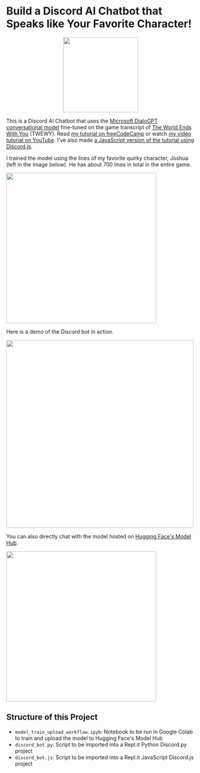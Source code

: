 # Build a Discord AI Chatbot that Speaks like Your Favorite Character!

<div align="center">
  <img src="https://github.com/RuolinZheng08/twewy-discord-chatbot/blob/main/gif-demo/icon.png" width=200>
</div>

This is a Discord AI Chatbot that uses the [Microsoft DialoGPT conversational model](https://huggingface.co/microsoft/DialoGPT-medium) fine-tuned on the game transcript of [The World Ends With You](https://en.wikipedia.org/wiki/The_World_Ends_with_You) (TWEWY). Read [my tutorial on freeCodeCamp](https://www.freecodecamp.org/news/discord-ai-chatbot/) or watch [my video tutorial on YouTube](https://youtu.be/UBwvFuTC1ZE). I've also made [a JavaScript version of the tutorial using Discord.js](https://youtu.be/XR6JFRLxe5A).

I trained the model using the lines of my favorite quirky character, Joshua (left in the image below). He has about 700 lines in total in the entire game.

<img src="https://github.com/RuolinZheng08/twewy-discord-chatbot/blob/main/gif-demo/gameplay.png" width=400><br>

Here is a demo of the Discord bot in action.

<img src="https://github.com/RuolinZheng08/twewy-discord-chatbot/blob/main/gif-demo/discord.gif" width=500><br>

You can also directly chat with the model hosted on [Hugging Face's Model Hub](https://huggingface.co/r3dhummingbird/DialoGPT-medium-joshua).

<img src="https://github.com/RuolinZheng08/twewy-discord-chatbot/blob/main/gif-demo/huggingface.gif" width=400><br>

## Structure of this Project

- `model_train_upload_workflow.ipyb`: Notebook to be run in Google Colab to train and upload the model to Hugging Face's Model Hub
- `discord_bot.py`: Script to be imported into a Repl.it Python Discord.py project
- `discord_bot.js`: Script to be imported into a Repl.it JavaScript Discord.js project
